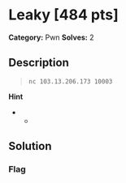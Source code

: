 # Leaky [484 pts]

**Category:** Pwn
**Solves:** 2

## Description
>`nc 103.13.206.173 10003`

**Hint**
* -

## Solution

### Flag

